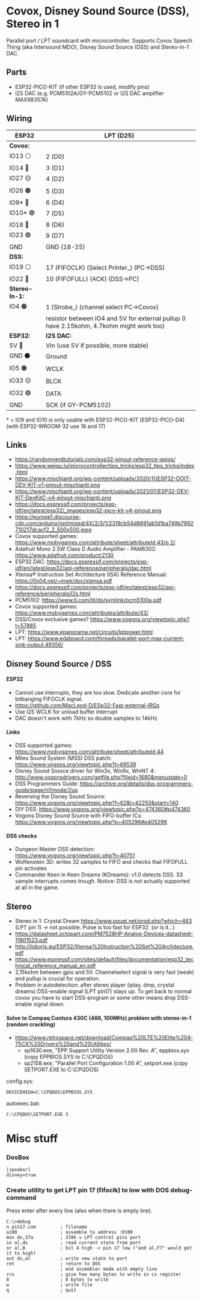 
# Covox, Disney Sound Source (DSS), Stereo in 1
Parallel port / LPT soundcard with microcontroller. Supports Covox Speech Thing (aka Intersound MDO), Disney Sound Source (DSS) and Stereo-in-1 DAC.

## Parts

- ESP32-PICO-KIT (if other ESP32 is used, modify pins)
- I2S DAC (e.g. PCM5102A/GY-PCM5102 or I2S DAC amplifier MAX98357A)

## Wiring

ESP32 | LPT (D25)
--- | ---
**Covox:** |
IO13 ⚪ | 2 (D0)
IO14 🐺 | 3 (D1)
IO27 🟡 | 4 (D2)
IO26 🟤 | 5 (D3)
IO9* 🔵 | 6 (D4)
IO10* 🟣 | 7 (D5)
IO18 🌸 | 8 (D6)
IO23 🟢 | 9 (D7)
GND | GND (18-25)
**DSS:** | 
IO19 ⚪ | 17 (FIFOCLK) (Select Printer_) (PC->DSS)
IO22 🐺 | 10 (FIFOFULL) (ACK) (DSS->PC)
**Stereo-In-1:** | 
IO4 🟤 | 1 (Strobe_) (channel select PC->Covox)
&nbsp; | resistor between IO4 and 5V for external pullup (I have 2.15kohm, 4.7kohm might work too)
**ESP32:** | **I2S DAC:**
5V 🔴 | Vin (use 5V if possible, more stable)
GND ⚫ | Ground
IO5 🟤 | WCLK
IO33 🟡 | BLCK
IO32 🟢 | DATA
GND | SCK (if GY-PCM5102)

\* = IO9 and IO10 is only usable with ESP32-PICO-KIT (ESP32-PICO-D4) (with ESP32-WROOM-32 use 16 and 17)

## Links
- https://randomnerdtutorials.com/esp32-pinout-reference-gpios/
- https://www.weigu.lu/microcontroller/tips_tricks/esp32_tips_tricks/index.html
- https://www.mischianti.org/wp-content/uploads/2020/11/ESP32-DOIT-DEV-KIT-v1-pinout-mischianti.png
- https://www.mischianti.org/wp-content/uploads/2021/07/ESP32-DEV-KIT-DevKitC-v4-pinout-mischianti.png
- https://docs.espressif.com/projects/esp-idf/en/latest/esp32/_images/esp32-pico-kit-v4-pinout.png
- https://europe1.discourse-cdn.com/arduino/optimized/4X/2/3/1/2319cb54d8691ab1d1ba749b7992710217dcacf2_2_500x500.jpeg
- Covox supported games: https://www.mobygames.com/attribute/sheet/attributeId,43/p,2/
- Adafruit Mono 2.5W Class D Audio Amplifier - PAM8302: https://www.adafruit.com/product/2130
- ESP32 DAC: https://docs.espressif.com/projects/esp-idf/en/latest/esp32/api-reference/peripherals/dac.html
- Xtensa® Instruction Set Architecture (ISA) Reference Manual: https://0x04.net/~mwk/doc/xtensa.pdf
- https://docs.espressif.com/projects/esp-idf/en/latest/esp32/api-reference/peripherals/i2s.html
- PCM5102: https://www.ti.com/lit/ds/symlink/pcm5100a.pdf
- Covox supported games: https://www.mobygames.com/attributes/attribute/43/
- DSS/Covox exclusive games? https://www.vogons.org/viewtopic.php?t=57885
- LPT: https://www.epanorama.net/circuits/lptpower.html
- LPT: https://www.edaboard.com/threads/parallel-port-max-current-sink-output.49356/


## Disney Sound Source / DSS

#### ESP32
- Cannot use interrupts, they are too slow. Dedicate another core for bitbanging FIFOCLK signal.
- https://github.com/MacLeod-D/ESp32-Fast-external-IRQs
- Use I2S WCLK for unload buffer interrupt
- DAC doesn't work with 7kHz so double samples to 14kHz

#### Links
- DSS supported games: https://www.mobygames.com/attribute/sheet/attributeId,44
- Miles Sound System (MSS) DSS patch: https://www.vogons.org/viewtopic.php?t=69539
- Disney Sound Source driver for Win3x, Win9x, WinNT 4: http://www.vogonsdrivers.com/getfile.php?fileid=1680&menustate=0
- DSS Programmers Guide: https://archive.org/details/dss-programmers-guide/page/n1/mode/2up
- Reversing the Disney Sound Source: https://www.vogons.org/viewtopic.php?f=62&t=42250&start=140
- DIY DSS: https://www.vogons.org/viewtopic.php?p=474360#p474360
- Vogons Disney Sound Source with FIFO-buffer ICs: https://www.vogons.org/viewtopic.php?p=405296#p405296

#### DSS checks
- Dungeon Master DSS detection: https://www.vogons.org/viewtopic.php?t=40751
- Wolfenstein 3D: writes 32 samples to FIFO and checks that FIFOFULL pin activates
- Commander Keen in Keen Dreams (KDreams): v1.0 detects DSS. 33 sample interrupts comes trough. Notice: DSS is not actually supported at all in the game.

## Stereo

- Stereo in 1: Crystal Dream https://www.pouet.net/prod.php?which=463 (LPT pin 1) -> not possible. Pulse is too fast for ESP32. (or is it...)
- https://datasheet.octopart.com/PM7528HP-Analog-Devices-datasheet-11801523.pdf
- http://loboris.eu/ESP32/Xtensa%20Instruction%20Set%20Architecture.pdf
- https://www.espressif.com/sites/default/files/documentation/esp32_technical_reference_manual_en.pdf
- 2,15kohm between gpio and 5V. Channelselect signal is very fast (weak) and pullup is crucial for operation. 
- Problem in autodetection: after stereo player (iplay, dmp, crystal dreams) DSS-enable signal (LPT pin17) stays up. To get back to normal covox you have to start DSS-program or some other means drop DSS-enable signal down.

#### Solve to Compaq Contura 430C (486, 100MHz) problem with stereo-in-1 (random crackling)
- https://www.retrospace.net/download/Compaq%20LTE%20Elite%204-75CX%20Drivers%20and%20Utilities/
  - sp1630.exe, "EPP Support Utility Version 2.00 Rev. A", eppbios.sys (copy EPPBIOS.SYS to C:\CPQDOS\)
  - sp2158.exe, "Parallel Port Configuration 1.00 A", setport.exe (copy SETPORT.EXE to C:\CPQDOS\)

config.sys:
```
DEVICEHIGH=C:\CPQDOS\EPPBIOS.SYS
```
autoexec.bat:
```
C:\CPQDOS\SETPORT.EXE 3
```

# Misc stuff

### DosBox
```
[speaker]
disney=true
```

### Create utility to get LPT pin 17 (fifoclk) to low with DOS debug-command
Press enter after every line (also when there is empty line).
```
C:\>debug
n pin17.com         ; filename
a100                ; assemble to address :0100
mov dx,37a          ; 37Ah = LPT control pins port
in al,dx            ; read current state from port
or al,8             ; bit 4 high -> pin 17 low ("and al,F7" would get it to high)
out dx,al           ; write new state to port
ret                 ; return to DOS
                    ; end assembler mode with empty line
rcx                 ; give how many bytes to write in cx register
8                   ; 8 bytes to write
w                   ; write file
q                   ; quit
```
